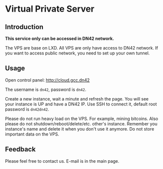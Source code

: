 # Virtual Private Server

## Introduction

**This service only can be accessed in DN42 network.**

The VPS are base on LXD. All VPS are only have access to DN42 network. If you want to access public network, you need to set up your own tunnel.

## Usage

Open control panel: http://cloud.gcc.dn42

The username is `dn42`, password is `dn42`.

Create a new instance, wait a minute and refresh the page. You will see your instance is UP and have a DN42 IP. Use SSH to connect it, default root password is `dn42dn42`.

Please do not run heavy load on the VPS. For example, mining bitcoins. Also please do not shutdown/reboot/delete/etc. other's instance. Remember you instance's name and delete it when you don't use it anymore. Do not store important data on the VPS.

## Feedback

Please feel free to contact us. E-mail is in the main page.

